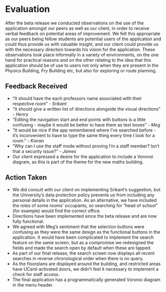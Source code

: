 # Evaluation

After the beta release we conducted observations on the use of the application amongst our peers as well as our client, in order to receive verbal feedback on potential areas of improvement. We felt this appropriate as our peers being fellow students are potential users of the application and could thus provide us with valuable insight, and our client could provide us with the necessary direction towards his vision for the application. These observations took place informally in a variety of environments, on the one hand for practical reasons and on the other relating to the idea that this application should be of use to users not only when they are present in the Physics Building, Fry Building etc, but also for exploring or route planning. 

## Feedback Received

*   “It should have the each professors name associated with their respective room” - _Srikant_
*   “It should give a written list of directions alongside the visual directions” - _Henry_
*   “Editing the navigation start and end points with buttons is a little confusing - maybe it would be better to have them as text boxes” - _Meg_
*   “It would be nice if the app remembered where I’ve searched before - it’s inconvenient to have to type the same thing every time I look for a room.” - _Kieran_
*   “Why can I use the staff mode without proving I’m a staff member? Isn’t that a security issue?” - _James_
*   Our client expressed a desire for the application to include a Voronoi diagram, as this is part of the theme for the new maths building.

## Action Taken

*   We did consult with our client on implementing Srikant’s suggestion, but the University’s data protection policy prevents us from including any personal details in the application. As an alternative, we have included the roles of some rooms’ occupants, so searching for “head of school” (for example) would find the correct office.
*   Directions have been implemented since the beta release and are now fully functional.
*   We agreed with Meg’s sentiment that the selection buttons were confusing as they were the same design as the functional buttons in the application. It would have been complicated to implement the search feature on the same screen, but as a compromise we redesigned the fields and made the search open by default when these are tapped.
*   As part of our final release, the search screen now displays all recent searches in reverse chronological order when there is no query. 
*   As the floorplans are displayed around the building, and restricted areas have UCard-activated doors, we didn’t feel it necessary to implement a check for staff access.
*   The final application has a programmatically generated Voronoi diagram in the menu header.

